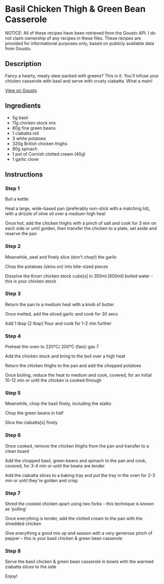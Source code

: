 # Basil Chicken Thigh & Green Bean Casserole

NOTICE: All of these recipes have been retrieved from the Gousto API. I do not claim ownership of any recipes in these files. These recipes are provided for informational purposes only, based on publicly available data from Gousto.

## Description

Fancy a hearty, meaty stew packed with greens? This is it. You'll infuse your chicken casserole with basil and serve with crusty ciabatta. What a main! 

[View on Gousto](https://www.gousto.co.uk/recipes/cookbook/tarragon-chicken-green-bean-casserole)

## Ingredients

- 5g basil
- 11g chicken stock mix
- 80g fine green beans
- 1 ciabatta roll
- 3 white potatoes
- 320g British chicken thighs
- 80g spinach
- 1 pot of Cornish clotted cream (40g)
- 1 garlic clove

## Instructions

### Step 1

Boil a kettle

Heat a large, wide-based pan (preferably non-stick with a matching lid), with a drizzle of olive oil over a medium-high heat

Once hot, add the chicken thighs with a pinch of salt and cook for 3 min on each side or until golden, then transfer the chicken to a plate, set aside and reserve the pan

### Step 2

Meanwhile, peel and finely slice (don't chop!) the garlic

Chop the potatoes (skins on) into bite-sized pieces

Dissolve the Knorr chicken stock cube<span class="text-danger">[s]</span> in 350ml <span class="text-danger">[600ml]</span> boiled water - this is your chicken stock

### Step 3

Return the pan to a medium heat with a knob of butter

Once melted, add the sliced garlic and cook for 30 secs

Add 1 tbsp <span class="text-danger">[2 tbsp]</span> flour and cook for 1-2 min further

### Step 4

Preheat the oven to 220°C/ 200°C (fan)/ gas 7

Add the chicken stock and bring to the boil over a high heat

Return the chicken thighs to the pan and add the chopped potatoes

Once boiling, reduce the heat to medium and cook, covered, for an initial 10-12 min or until the chicken is cooked through

### Step 5

Meanwhile, chop the basil finely, including the stalks

Chop the green beans in half

Slice the ciabatta<span class="text-danger">[s]</span> finely

### Step 6

Once cooked, remove the chicken thighs from the pan and transfer to a clean board

Add the chopped basil, green beans and spinach to the pan and cook, covered, for 3-4 min or until the beans are tender

Add the ciabatta slices to a baking tray and put the tray in the oven for 2-3 min or until they're golden and crisp

### Step 7

Shred the cooked chicken apart using two forks – this technique is known as ‘pulling’

Once everything is tender, add the clotted cream to the pan with the shredded chicken

Give everything a good mix up and season with a very generous pinch of pepper – this is your basil chicken & green bean casserole

### Step 8

Serve the basil chicken & green bean casserole in bowls with the warmed ciabatta slices to the side

Enjoy!

